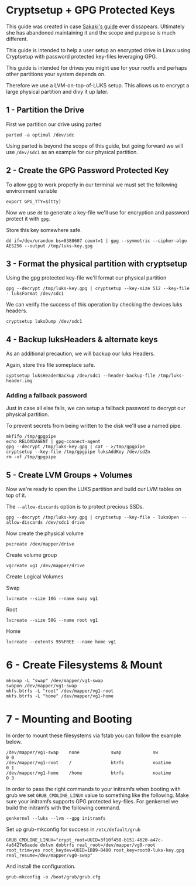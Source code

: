 # Cryptsetup + GPG Protected Keys

This guide was created in case [Sakaki's guide](https://wiki.gentoo.org/wiki/User:Sakaki/Sakaki%27s_EFI_Install_Guide) ever dissapears. Ultimately she has abandoned maintaining it and the scope and purpose is much different.

This guide is intended to help a user setup an encrypted drive in Linux using Cryptsetup with password protected key-files leveraging GPG.

This guide is intended for drives you might use for your rootfs and perhaps other partitions your system depends on. 

Therefore we use a LVM-on-top-of-LUKS setup. This allows us to encrypt a large physical partition and divy it up later.


## 1 - Partition the Drive

First we partition our drive using parted

```
parted -a optimal /dev/sdc
```

Using parted is beyond the scope of this guide, but going forward we will use `/dev/sdc1` as an example for our physical partition.

## 2 - Create the GPG Password Protected Key

To allow gpg to work properly in our terminal we must set the following environment variable

```
export GPG_TTY=$(tty)
```

Now we use `dd` to generate a key-file we'll use for encryption and password protect it with `gpg`.

Store this key somewhere safe.

```
dd if=/dev/urandom bs=8388607 count=1 | gpg --symmetric --cipher-algo AES256 --output /tmp/luks-key.gpg
```

## 3 - Format the physical partition with cryptsetup

Using the gpg protected key-file we'll format our physical partition

```
gpg --decrypt /tmp/luks-key.gpg | cryptsetup --key-size 512 --key-file - luksFormat /dev/sdc1
```

We can verify the success of this operation by checking the devices luks headers. 

```
cryptsetup luksDump /dev/sdc1
```

## 4 - Backup luksHeaders & alternate keys

As an additional precaution, we will backup our luks Headers.

Again, store this file someplace safe.

```
cyptsetup luksHeaderBackup /dev/sdc1 --header-backup-file /tmp/luks-header.img
```

### Adding a fallback password

Just in case all else fails, we can setup a fallback password to decrypt our physical partition.

To prevent secrets from being written to the disk we'll use a named pipe.

```
mkfifo /tmp/gpgpipe
echo RELOADAGENT | gpg-connect-agent
gpg --decrypt /tmp/luks-key.gpg | cat - >/tmp/gpgpipe
cryptsetup --key-file /tmp/gpgpipe luksAddKey /dev/sdZn
rm -vf /tmp/gpgpipe
```

## 5 - Create LVM Groups + Volumes

Now we're ready to open the LUKS partition and build our LVM tables on top of it.

The `--allow-discards` option is to protect precious SSDs.

```
gpg --decrypt /tmp/luks-key.gpg | cryptsetup --key-file - luksOpen --allow-discards /dev/sdc1 drive
```

Now create the physical volume

```
pvcreate /dev/mapper/drive
```

Create volume group

```
vgcreate vg1 /dev/mapper/drive
```

Create Logical Volumes

Swap

```
lvcreate --size 10G --name swap vg1
```

Root

```
lvcreate --size 50G --name root vg1
```

Home

```
lvcreate --extents 95%FREE --name home vg1
```

# 6 - Create Filesystems & Mount

```
mkswap -L "swap" /dev/mapper/vg1-swap
swapon /dev/mapper/vg1-swap
mkfs.btrfs -L "root" /dev/mapper/vg1-root
mkfs.btrfs -L "home" /dev/mapper/vg1-home
```

# 7 - Mounting and Booting

In order to mount these filesystems via fstab you can follow the example below.

```
/dev/mapper/vg1-swap    none            swap            sw              0 0
/dev/mapper/vg1-root    /               btrfs           noatime         0 1
/dev/mapper/vg1-home    /home           btrfs           noatime         0 3
```

In order to pass the right commands to your initramfs when booting with grub we set `GRUB_CMDLINE_LINUX` value to something like the following. Make sure your initramfs supports GPG protected key-files. For genkernel we build the initramfs with the following command.

```
genkernel --luks --lvm --gpg initramfs
```

Set up grub-mkconfig for success in `/etc/default/grub`

```
GRUB_CMDLINE_LINUX="crypt_root=UUID=3f10f458-b151-4620-a47c-4a6427e6aede dolvm dobtrfs real_root=/dev/mapper/vg0-root root_trim=yes root_keydev=UUID=1DB9-8480 root_key=root0-luks-key.gpg real_resume=/dev/mapper/vg0-swap"
```

And install the configuration.

```
grub-mkconfig -o /boot/grub/grub.cfg
```

